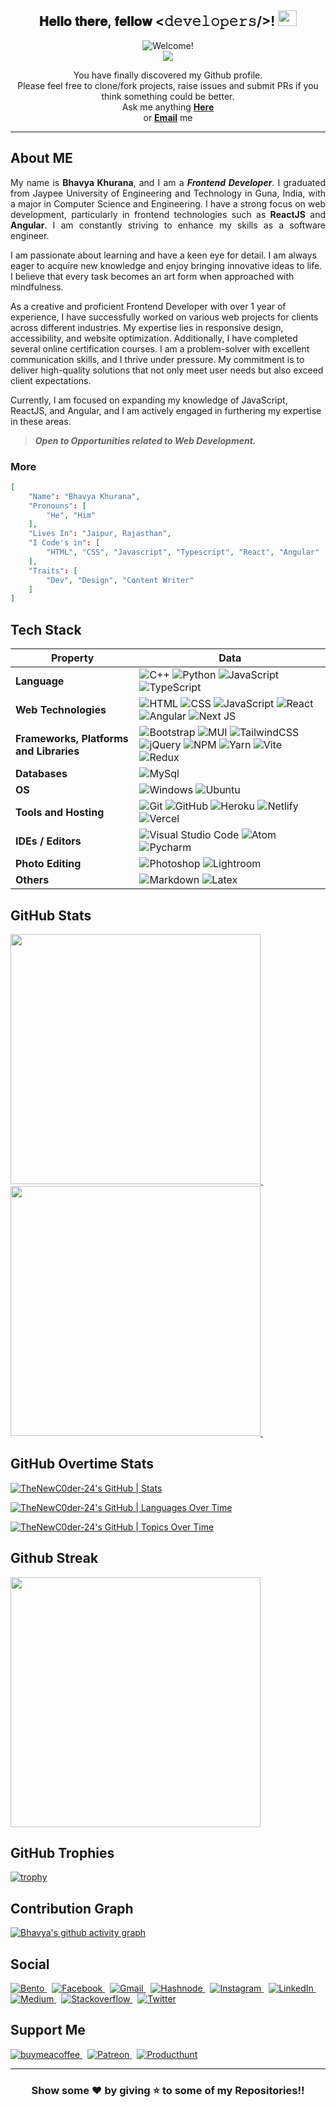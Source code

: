 <div align="center">
<h2> 𝐇𝐞𝐥𝐥𝐨 𝐭𝐡𝐞𝐫𝐞, 𝐟𝐞𝐥𝐥𝐨𝐰 <𝚍𝚎𝚟𝚎𝚕𝚘𝚙𝚎𝚛𝚜/>! <img src="https://user-images.githubusercontent.com/1303154/88677602-1635ba80-d120-11ea-84d8-d263ba5fc3c0.gif" width="30px" height='25px'></h2>
</div>

<div align="center"><img src="https://readme-typing-svg.herokuapp.com?color=%23FFD617&size=20&multiline=true&width=515&lines=Welcome+to+TheNewC0der-24's+Github+Profile" alt="Welcome!"/></div>

<div align="center">
    <a href="https://visitcount.itsvg.in">
      <img src="https://visitcount.itsvg.in/api?id=BhavyaKhurana&label=Profile%20Views&color=6&icon=0&pretty=true" />
    </a>
</div>

<p align="center"> You have finally discovered my Github profile. <br>
Please feel free to clone/fork projects, raise issues and submit PRs if you think something could be better. <br>
Ask me anything <a href="https://github.com/TheNewC0der-24/TheNewC0der-24/issues/new"><b>Here</b></a><br>
or <a href="mailto:khuranabhavya24@gmail.com" target='_blank'><b>Email</b></a> me</p>

---

## About ME
<p align='justify'>
My name is <strong>Bhavya Khurana</strong>, and I am a <strong><em>Frontend Developer</em></strong>. I graduated from Jaypee University of Engineering and Technology in Guna, India, with a major in Computer Science and Engineering. I have a strong focus on web development, particularly in frontend technologies such as <strong>ReactJS</strong> and <strong>Angular</strong>. I am constantly striving to enhance my skills as a software engineer.

I am passionate about learning and have a keen eye for detail. I am always eager to acquire new knowledge and enjoy bringing innovative ideas to life. I believe that every task becomes an art form when approached with mindfulness.

As a creative and proficient Frontend Developer with over 1 year of experience, I have successfully worked on various web projects for clients across different industries. My expertise lies in responsive design, accessibility, and website optimization. Additionally, I have completed several online certification courses. I am a problem-solver with excellent communication skills, and I thrive under pressure. My commitment is to deliver high-quality solutions that not only meet user needs but also exceed client expectations.

Currently, I am focused on expanding my knowledge of JavaScript, ReactJS, and Angular, and I am actively engaged in furthering my expertise in these areas.
</p>
    
> **_Open to Opportunities related to Web Development._**


</p>

### More
```json
[
    "Name": "Bhavya Khurana",
    "Pronouns": [
        "He", "Him"
    ],
    "Lives In": "Jaipur, Rajasthan",
    "I Code's in": [
        "HTML", "CSS", "Javascript", "Typescript", "React", "Angular"
    ],
    "Traits": [
        "Dev", "Design", "Content Writer"
    ]
]
```

## Tech Stack
Property | Data
--- | --- 
**Language** | ![C++](https://img.shields.io/badge/-C++-05122A?style=flat&logo=C%2B%2B&logoColor=00599C) ![Python](https://img.shields.io/badge/-Python-05122A?style=flat&logo=python&logoColor=ffdd54) ![JavaScript](https://img.shields.io/badge/-JavaScript-05122A?style=flat&logo=javascript&logoColor=%23F7DF1E) ![TypeScript](https://img.shields.io/badge/-TypeScript-05122A?style=flat&logo=typescript&logoColor=%3178c6)
**Web Technologies**  | ![HTML](https://img.shields.io/badge/-HTML-05122A?style=flat&logo=HTML5) ![CSS](https://img.shields.io/badge/-CSS-05122A?style=flat&logo=CSS3&logoColor=1572B6) ![JavaScript](https://img.shields.io/badge/-JavaScript-05122A?style=flat&logo=javascript) ![React](https://img.shields.io/badge/-React-05122A?style=flat&logo=react) ![Angular](https://img.shields.io/badge/-Angular-05122A?style=flat&logo=angular&logoColor=b52e31) ![Next JS](https://img.shields.io/badge/-Next-05122A?style=flat&logo=next.js)
**Frameworks, Platforms and Libraries** | ![Bootstrap](https://img.shields.io/badge/-Bootstrap-05122A?style=flat&logo=bootstrap&logoColor=563D7C) ![MUI](https://img.shields.io/badge/-MUI-05122A?style=flat&logo=mui&logoColor=%230081CB) ![TailwindCSS](https://img.shields.io/badge/-TailwindCSS-05122A?style=flat&logo=tailwind-css&logoColor=%2338B2AC) ![jQuery](https://img.shields.io/badge/-jQuery-05122A?style=flat&logo=jQuery&logoColor=0769ad)  ![NPM](https://img.shields.io/badge/-NPM-05122A?style=flat&logo=npm&logoColor=white) ![Yarn](https://img.shields.io/badge/-Yarn-05122A?style=flat&logo=yarn&logoColor=#2c8ebb) ![Vite](https://img.shields.io/badge/-Vite-05122A?style=flat&logo=vite) ![Redux](https://img.shields.io/badge/-Redux-05122A?style=flat&logo=redux&logoColor=%23593d88)       
**Databases**  | ![MySql](https://img.shields.io/badge/-MySql-05122A?style=flat&logo=MySql)
**OS**  | ![Windows](https://img.shields.io/badge/-Windows-05122A?style=flat&logo=windows&logoColor=0078D6) ![Ubuntu](https://img.shields.io/badge/-Ubuntu-05122A?style=flat&logo=ubuntu&logoColor=E95420)
**Tools and Hosting**  | ![Git](https://img.shields.io/badge/-Git-05122A?style=flat&logo=git) ![GitHub](https://img.shields.io/badge/-GitHub-05122A?style=flat&logo=github) ![Heroku](https://img.shields.io/badge/-Heroku-05122A?style=flat&logo=Heroku&logoColor=%23430098) ![Netlify](https://img.shields.io/badge/-Netlify-05122A?style=flat&logo=Netlify) ![Vercel](https://img.shields.io/badge/-Vercel-05122A?style=flat&logo=Vercel)
**IDEs / Editors** | ![Visual Studio Code](https://img.shields.io/badge/-Visual%20Studio%20Code-05122A?style=flat&logo=visual-studio-code&logoColor=007ACC) ![Atom](https://img.shields.io/badge/-Atom-05122A?style=flat&logo=Atom&logoColor=%2366595C) ![Pycharm](https://img.shields.io/badge/-Pycharm-05122A?style=flat&logo=Pycharm&logoColor=a1eb34)
**Photo Editing** | ![Photoshop](https://img.shields.io/badge/-Photoshop-05122A?style=flat&logo=adobe-photoshop) ![Lightroom](https://img.shields.io/badge/-Lightroom-05122A?style=flat&logo=adobe-Lightroom)
**Others** | ![Markdown](https://img.shields.io/badge/-Markdown-05122A?style=flat&logo=markdown) ![Latex](https://img.shields.io/badge/-Latex-05122A?style=flat&logo=Latex&logoColor=1f8f75)

<!-- > Programming

![C++](https://img.shields.io/badge/-C++-05122A?style=flat&logo=C%2B%2B&logoColor=00599C)&nbsp;
![Python](https://img.shields.io/badge/-Python-05122A?style=flat&logo=python)&nbsp;
![JavaScript](https://img.shields.io/badge/-JavaScript-05122A?style=flat&logo=javascript)&nbsp;

> Web Technologies

![HTML](https://img.shields.io/badge/-HTML-05122A?style=flat&logo=HTML5)&nbsp;
![CSS](https://img.shields.io/badge/-CSS-05122A?style=flat&logo=CSS3&logoColor=1572B6)&nbsp;
![JavaScript](https://img.shields.io/badge/-JavaScript-05122A?style=flat&logo=javascript)&nbsp;
![React](https://img.shields.io/badge/-React-05122A?style=flat&logo=react)&nbsp;
![Next JS](https://img.shields.io/badge/-Next-05122A?style=flat&logo=next.js);

> Frameworks

![Bootstrap](https://img.shields.io/badge/-Bootstrap-05122A?style=flat&logo=bootstrap&logoColor=563D7C)&nbsp;
![jQuery](https://img.shields.io/badge/-jQuery-05122A?style=flat&logo=jQuery&logoColor=0769ad)

> Tools

![Git](https://img.shields.io/badge/-Git-05122A?style=flat&logo=git)&nbsp;
![GitHub](https://img.shields.io/badge/-GitHub-05122A?style=flat&logo=github)&nbsp;
![Heroku](https://img.shields.io/badge/-Heroku-05122A?style=flat&logo=Heroku)&nbsp;
![Netlify](https://img.shields.io/badge/-Netlify-05122A?style=flat&logo=Netlify)&nbsp;

> Code Editors

![Visual Studio Code](https://img.shields.io/badge/-Visual%20Studio%20Code-05122A?style=flat&logo=visual-studio-code&logoColor=007ACC)&nbsp;
![Atom](https://img.shields.io/badge/-Atom-05122A?style=flat&logo=Atom)&nbsp;
![Pycharm](https://img.shields.io/badge/-Pycharm-05122A?style=flat&logo=Pycharm&logoColor=a1eb34)&nbsp;

> Photo Editing

![Photoshop](https://img.shields.io/badge/-Photoshop-05122A?style=flat&logo=adobe-photoshop)&nbsp;
![Lightroom](https://img.shields.io/badge/-Lightroom-05122A?style=flat&logo=adobe-Lightroom)&nbsp;

> Others

![Markdown](https://img.shields.io/badge/-Markdown-05122A?style=flat&logo=markdown)&nbsp;
![Latex](https://img.shields.io/badge/-Latex-05122A?style=flat&logo=Latex&logoColor=1f8f75) -->

## GitHub Stats
<a href="https://github.com/TheNewC0der-24/github-readme-stats" target='_blank'>
  <img width=400 src="https://github-readme-stats.vercel.app/api?username=TheNewC0der-24&show_icons=true&theme=radical&hide_border=false&count_private=true&layout=compact&include_all_commits=true" />
</a>&nbsp;
<a href="https://github.com/TheNewC0der-24/github-readme-stats" target='_blank'>
  <img width=400 src="https://github-readme-stats.vercel.app/api/top-langs/?username=TheNewC0der-24&theme=radical&layout=donut&bg_color=0D1117&hide_border=false" />
</a>&nbsp;

## GitHub Overtime Stats

[![TheNewC0der-24's GitHub | Stats](https://stats.quine.sh/TheNewC0der-24/github?theme=dark)](https://quine.sh?utm_source=widgets&utm_campaign=TheNewC0der-24)

[![TheNewC0der-24's GitHub | Languages Over Time](https://stats.quine.sh/TheNewC0der-24/languages-over-time?theme=dark)](https://quine.sh?utm_source=widgets&utm_campaign=TheNewC0der-24)

[![TheNewC0der-24's GitHub | Topics Over Time](https://stats.quine.sh/TheNewC0der-24/topics-over-time?theme=dark)](https://quine.sh?utm_source=widgets&utm_campaign=TheNewC0der-24)

## Github Streak
<a href="https://github.com/TheNewC0der-24/github-readme-stats" target='_blank'>
<img src="https://github-readme-streak-stats.herokuapp.com/?user=TheNewC0der-24&theme=radical" width=400 align="center"></img>
</a>

## GitHub Trophies
[![trophy](https://github-profile-trophy.vercel.app/?username=TheNewC0der-24&column=-1&no-bg=true&no-frame=true&theme=monokai)](https://github.com/TheNewC0der-24/github-profile-trophy)

## Contribution Graph
[![Bhavya's github activity graph](https://github-readme-activity-graph.vercel.app/graph?username=TheNewC0der-24&theme=github-compact)](https://github.com/TheNewC0der-24/github-readme-activity-graph)

## Social
<a href='https://bento.me/bhavya-khurana' target="_blank">
    <img alt='Bento' src='https://img.shields.io/badge/Bento-100000?style=flat-square&logo=Bento&logoColor=FFFFFF&labelColor=768cff&color=768cff'/>
</a> &nbsp;

<a href='https://www.facebook.com/bhavya.khurana.399/' target="_blank">
    <img alt='Facebook' src='https://img.shields.io/badge/Facebook-100000?style=flat-square&logo=Facebook&logoColor=white&labelColor=3b5998&color=3b5998'/>
</a> &nbsp;

<a href='mailto:khuranabhavya24@gmail.com' target="_blank">
    <img alt='Gmail' src='https://img.shields.io/badge/Gmail-100000?style=flat-square&logo=Gmail&logoColor=white&labelColor=BB001B&color=BB001B'/>
</a> &nbsp;

<a href='https://hashnode.com/@BhavyaKhurana' target="_blank">
    <img alt='Hashnode' src='https://img.shields.io/badge/Hashnode-100000?style=flat-square&logo=Hashnode&logoColor=white&labelColor=2962FF&color=2962FF'/>
</a> &nbsp;

<a href='https://www.instagram.com/__cynophilist__._/' target="_blank">
    <img alt='Instagram' src='https://img.shields.io/badge/Instagram-100000?style=flat-square&logo=Instagram&logoColor=white&labelColor=C13584&color=C13584'/>
</a> &nbsp;

<a href='https://www.linkedin.com/in/bhavya-khurana/' target="_blank">
    <img alt='LinkedIn' src='https://img.shields.io/badge/LinkedIn-100000?style=flat-square&logo=LinkedIn&logoColor=white&labelColor=0072b1&color=0072b1'/>
</a> &nbsp;

<a href='https://medium.com/@bhavyakhurana24' target="_blank">
    <img alt='Medium' src='https://img.shields.io/badge/Medium-100000?style=flat-square&logo=Medium&logoColor=white&labelColor=000000&color=000000'/>
</a> &nbsp;

<a href='https://stackoverflow.com/users/16262496/bhavya-khurana' target="_blank">
    <img alt='Stackoverflow' src='https://img.shields.io/badge/Stackoverflow-100000?style=flat-square&logo=Stackoverflow&logoColor=white&labelColor=F48024&color=F48024'/>
</a> &nbsp;

<a href='https://twitter.com/Cynophilist_B' target="_blank">
    <img alt='Twitter' src='https://img.shields.io/badge/Twitter-100000?style=flat-square&logo=Twitter&logoColor=white&labelColor=00acee&color=00acee'/>
</a>


## Support Me
<a href='https://www.buymeacoffee.com/bhavyakhurana' target="_blank">
    <img alt='buymeacoffee' src='https://img.shields.io/badge/buy_me a coffee-100000?style=for-the-badge&logo=buymeacoffee&logoColor=000000&labelColor=ffdd00&color=ffdd00'/>
</a> &nbsp;

<a href='https://www.patreon.com/BhavyaKhurana' target="_blank">
    <img alt='Patreon' src='https://img.shields.io/badge/Patreon-100000?style=for-the-badge&logo=Patreon&logoColor=white&labelColor=FF424D&color=FF424D'/>
</a> &nbsp;

<a href='https://www.producthunt.com/@bhavya_khurana24' target="_blank">
    <img alt='Producthunt' src='https://img.shields.io/badge/Product_Hunt-100000?style=for-the-badge&logo=Producthunt&logoColor=white&labelColor=da552f&color=da552f'/>
</a>

---
<h3 align="center">Show some ❤️ by giving ⭐ to some of my Repositories!!</h3>
